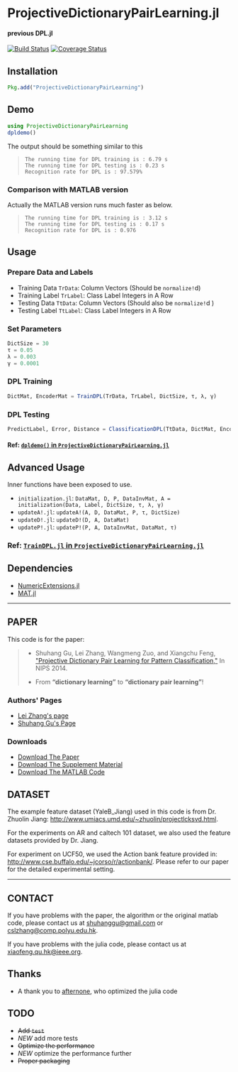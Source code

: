 # ProjectiveDictionaryPairLearning.jl

#### previous DPL.jl

[![Build Status](https://travis-ci.org/quxiaofeng/ProjectiveDictionaryPairLearning.jl.svg)](https://travis-ci.org/quxiaofeng/ProjectiveDictionaryPairLearning.jl) [![Coverage Status](https://coveralls.io/repos/quxiaofeng/ProjectiveDictionaryPairLearning.jl/badge.svg?branch=master&service=github)](https://coveralls.io/github/quxiaofeng/ProjectiveDictionaryPairLearning.jl?branch=master)

## Installation

```julia
Pkg.add("ProjectiveDictionaryPairLearning")
```

## Demo

```julia
using ProjectiveDictionaryPairLearning
dpldemo()
```

The output should be something similar to this

>     The running time for DPL training is : 6.79 s
>     The running time for DPL testing is : 0.23 s
>     Recognition rate for DPL is : 97.579%

### Comparison with MATLAB version

Actually the MATLAB version runs much faster as below.

>     The running time for DPL training is : 3.12 s
>     The running time for DPL testing is : 0.17 s
>     Recognition rate for DPL is : 0.976

## Usage

### Prepare Data and Labels

+ Training Data `TrData`:   Column Vectors (Should be `normalize!`d)
+ Training Label `TrLabel`: Class Label Integers in A Row
+ Testing Data `TtData`:    Column Vectors (Should also be `normalize!`d )
+ Testing Label `TtLabel`:  Class Label Integers in A Row

### Set Parameters

```julia
DictSize = 30
τ = 0.05
λ = 0.003
γ = 0.0001
```

### DPL Training

```julia
DictMat, EncoderMat = TrainDPL(TrData, TrLabel, DictSize, τ, λ, γ)
```

### DPL Testing

```julia
PredictLabel, Error, Distance = ClassificationDPL(TtData, DictMat, EncoderMat, DictSize)
```
#### Ref: [`dpldemo()` in `ProjectiveDictionaryPairLearning.jl`](https://github.com/quxiaofeng/ProjectiveDictionaryPairLearning.jl/blob/master/src/ProjectiveDictionaryPairLearning.jl)

## Advanced Usage

Inner functions have been exposed to use.

+ `initialization.jl`: `DataMat, D, P, DataInvMat, A = initialization(Data, Label, DictSize, τ, λ, γ)`
+ `updateA!.jl`: `updateA!(A, D, DataMat, P, τ, DictSize)`
+ `updateD!.jl`: `updateD!(D, A, DataMat)`
+ `updateP!.jl`: `updateP!(P, A, DataInvMat, DataMat, τ)`

### Ref: [`TrainDPL.jl` in `ProjectiveDictionaryPairLearning.jl`](https://github.com/quxiaofeng/ProjectiveDictionaryPairLearning.jl/blob/master/src/TrainDPL.jl)

## Dependencies

+ [NumericExtensions.jl](https://github.com/lindahua/NumericExtensions.jl)
+ [MAT.jl](https://github.com/simonster/MAT.jl)

---

## PAPER

This code is for the paper:

> + Shuhang Gu, Lei Zhang, Wangmeng Zuo, and Xiangchu Feng, ["Projective Dictionary Pair Learning for Pattern Classification,"](http://www4.comp.polyu.edu.hk/~cslzhang/paper/NIPS14_final.pdf) In NIPS 2014.
>
> + From **“dictionary learning”** to **“dictionary pair learning”**!
>

### Authors' Pages

+ [Lei Zhang's page](http://www4.comp.polyu.edu.hk/~cslzhang/)
+ [Shuhang Gu's Page](https://sites.google.com/site/shuhanggu/home)

### Downloads

+ [Download The Paper](http://www4.comp.polyu.edu.hk/~cslzhang/paper/NIPS14_final.pdf)
+ [Download The Supplement Material](http://www4.comp.polyu.edu.hk/~cslzhang/paper/NIPS14_supp_final.pdf)
+ [Download The MATLAB Code](http://www4.comp.polyu.edu.hk/~cslzhang/paper/NIPS14_supp_final.pdf)

## DATASET

The example feature dataset (YaleB_Jiang) used in this code is from Dr. Zhuolin Jiang: http://www.umiacs.umd.edu/~zhuolin/projectlcksvd.html.

For the experiments on AR and caltech 101 dataset, we also used the feature datasets provided by Dr. Jiang.

For experiment on UCF50, we used the Action bank feature provided in: http://www.cse.buffalo.edu/~jcorso/r/actionbank/. Please refer to our paper for the detailed experimental setting.

---

## CONTACT

If you have problems with the paper, the algorithm or the original matlab code, please contact us at shuhanggu@gmail.com or cslzhang@comp.polyu.edu.hk.

If you have problems with the julia code, please contact us at xiaofeng.qu.hk@ieee.org.

## Thanks

+ A thank you to [afternone](https://github.com/afternone), who optimized the julia code

## TODO

+ ~~Add `test`~~
+ *NEW* add more tests
+ ~~Optimize the performance~~
+ *NEW* optimize the performance further
+ ~~Proper packaging~~

